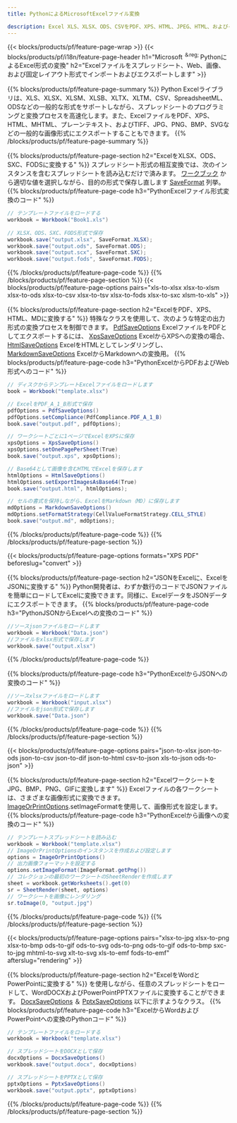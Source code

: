 ```yaml
---
title: PythonによるMicrosoftExcelファイル変換 

description: Excel XLS、XLSX、ODS、CSVをPDF、XPS、HTML、JPEG、HTML、およびその他の多くの一般的な形式に、わずか数行のPythonコードで変換します。
---
```

{{< blocks/products/pf/feature-page-wrap >}}
{{< blocks/products/pf/i18n/feature-page-header h1="Microsoft <sup>＆reg; </sup>PythonによるExcel形式の変換" h2="Excelファイルをスプレッドシート、Web、画像、および固定レイアウト形式でインポートおよびエクスポートします" >}}

{{% blocks/products/pf/feature-page-summary %}}
Python Excelライブラリは、XLS、XLSX、XLSM、XLSB、XLTX、XLTM、CSV、SpreadsheetML、ODSなどの一般的な形式をサポートしながら、スプレッドシートのプログラミングと変換プロセスを高速化します。また、ExcelファイルをPDF、XPS、HTML、MHTML、プレーンテキスト、およびTIFF、JPG、PNG、BMP、SVGなどの一般的な画像形式にエクスポートすることもできます。
{{% /blocks/products/pf/feature-page-summary %}}

{{% blocks/products/pf/feature-page-section h2="ExcelをXLSX、ODS、SXC、FODSに変換する" %}}
スプレッドシート形式の相互変換では、次のインスタンスを含むスプレッドシートを読み込むだけで済みます。 [ワークブック](https://reference.aspose.com/cells/python/asposecells.api/Workbook) から適切な値を選択しながら、目的の形式で保存し直します [SaveFormat](https://reference.aspose.com/cells/python/asposecells.api/saveformat) 列挙。
{{% blocks/products/pf/feature-page-code h3="PythonExcelファイル形式変換のコード" %}}

```cs
// テンプレートファイルをロードする
workbook = Workbook("Book1.xls")
  
// XLSX、ODS、SXC、FODS形式で保存
workbook.save("output.xlsx", SaveFormat.XLSX);
workbook.save("output.ods", SaveFormat.ODS);
workbook.save("output.scx", SaveFormat.SXC);
workbook.save("output.fods", SaveFormat.FODS);

```
{{% /blocks/products/pf/feature-page-code %}}
{{% /blocks/products/pf/feature-page-section %}}
{{< blocks/products/pf/feature-page-options pairs="xls-to-xlsx xlsx-to-xlsm xlsx-to-ods xlsx-to-csv xlsx-to-tsv xlsx-to-fods xlsx-to-sxc xlsm-to-xls" >}}


{{% blocks/products/pf/feature-page-section h2="ExcelをPDF、XPS、HTML、MDに変換する" %}}
特殊なクラスを使用して、次のような特定の出力形式の変換プロセスを制御できます。 [PdfSaveOptions](https://reference.aspose.com/cells/python/asposecells.api/PdfSaveOptions) ExcelファイルをPDFとしてエクスポートするには、 [XpsSaveOptions](https://reference.aspose.com/cells/python/asposecells.api/XpsSaveOptions) ExcelからXPSへの変換の場合、 [HtmlSaveOptions](https://reference.aspose.com/cells/python/asposecells.api/HtmlSaveOptions) ExcelをHTMLとしてレンダリングし、 [MarkdownSaveOptions](https://reference.aspose.com/cells/python/asposecells.api/MarkdownSaveOptions) ExcelからMarkdownへの変換用。 
{{% blocks/products/pf/feature-page-code h3="PythonExcelからPDFおよびWeb形式へのコード" %}}

```cs
// ディスクからテンプレートExcelファイルをロードします
book = Workbook("template.xlsx")

// ExcelをPDF_A_1_B形式で保存
pdfOptions = PdfSaveOptions()
pdfOptions.setCompliance(PdfCompliance.PDF_A_1_B)
book.save("output.pdf", pdfOptions);

// ワークシートごとに1ページでExcelをXPSに保存
xpsOptions = XpsSaveOptions()
xpsOptions.setOnePagePerSheet(True)
book.save("output.xps", xpsOptions);

// Base64として画像を含むHTMLでExcelを保存します
htmlOptions = HtmlSaveOptions()
htmlOptions.setExportImagesAsBase64(True)
book.save("output.html", htmlOptions);

// セルの書式を保持しながら、ExcelをMarkdown（MD）に保存します
mdOptions = MarkdownSaveOptions()
mdOptions.setFormatStrategy(CellValueFormatStrategy.CELL_STYLE)
book.save("output.md", mdOptions);

```
{{% /blocks/products/pf/feature-page-code %}}
{{% /blocks/products/pf/feature-page-section %}}

{{< blocks/products/pf/feature-page-options formats="XPS PDF" beforeslug="convert" >}}

{{% blocks/products/pf/feature-page-section h2="JSONをExcelに、ExcelをJSONに変換する" %}}
Python開発者は、わずか数行のコードでJSONファイルを簡単にロードしてExcelに変換できます。同様に、ExcelデータをJSONデータにエクスポートできます。
{{% blocks/products/pf/feature-page-code h3="PythonJSONからExcelへの変換のコード" %}}
```cs
//ソースjsonファイルをロードします
workbook = Workbook("Data.json")
//ファイルをxlsx形式で保存します
workbook.save("output.xlsx")

```
{{% /blocks/products/pf/feature-page-code %}}

{{% blocks/products/pf/feature-page-code h3="PythonExcelからJSONへの変換のコード" %}}
```cs
//ソースxlsxファイルをロードします
workbook = Workbook("input.xlsx")
//ファイルをjson形式で保存します
workbook.save("Data.json")

```
{{% /blocks/products/pf/feature-page-code %}}
{{% /blocks/products/pf/feature-page-section %}}

{{< blocks/products/pf/feature-page-options pairs="json-to-xlsx json-to-ods json-to-csv json-to-dif json-to-html csv-to-json xls-to-json ods-to-json" >}}

{{% blocks/products/pf/feature-page-section h2="ExcelワークシートをJPG、BMP、PNG、GIFに変換します" %}}
Excelファイルの各ワークシートは、さまざまな画像形式に変換できます。 [ImageOrPrintOptions](https://reference.aspose.com/cells/python/asposecells.api/ImageOrPrintOptions).setImageFormatを使用して、画像形式を設定します。 
{{% blocks/products/pf/feature-page-code h3="PythonExcelから画像への変換のコード" %}}
```cs
// テンプレートスプレッドシートを読み込む
workbook = Workbook("template.xlsx")
// ImageOrPrintOptionsのインスタンスを作成および設定します
options = ImageOrPrintOptions()
// 出力画像フォーマットを設定する
options.setImageFormat(ImageFormat.getPng())
// コレクションの最初のワークシートのSheetRenderを作成します
sheet = workbook.getWorksheets().get(0)
sr = SheetRender(sheet, options)
// ワークシートを画像にレンダリング
sr.toImage(0, "output.jpg")

```
{{% /blocks/products/pf/feature-page-code %}}
{{% /blocks/products/pf/feature-page-section %}}

{{< blocks/products/pf/feature-page-options pairs="xlsx-to-jpg xlsx-to-png xlsx-to-bmp ods-to-gif ods-to-svg ods-to-png ods-to-gif ods-to-bmp sxc-to-jpg mhtml-to-svg xlt-to-svg xls-to-emf fods-to-emf" afterslug="rendering" >}}

{{% blocks/products/pf/feature-page-section h2="ExcelをWordとPowerPointに変換する" %}}
を使用しながら、任意のスプレッドシートをロードして、WordDOCXおよびPowerPointPPTXファイルに変換することができます。 [DocxSaveOptions](https://reference.aspose.com/cells/python/asposecells.api/DocxSaveOptions) ＆ [PptxSaveOptions](https://reference.aspose.com/cells/python/asposecells.api/PptxSaveOptions) 以下に示すようなクラス。
{{% blocks/products/pf/feature-page-code h3="ExcelからWordおよびPowerPointへの変換のPythonコード" %}}
```cs
// テンプレートファイルをロードする
workbook = Workbook("template.xlsx")

// スプレッドシートをDOCXとして保存
docxOptions = DocxSaveOptions()
workbook.save("output.docx", docxOptions)

// スプレッドシートをPPTXとして保存
pptxOptions = PptxSaveOptions()
workbook.save("output.pptx", pptxOptions)

```
{{% /blocks/products/pf/feature-page-code %}}
{{% /blocks/products/pf/feature-page-section %}}
